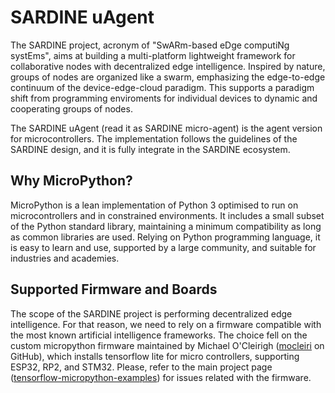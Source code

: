 # SARDINE uAgent
The SARDINE project, acronym of "SwARm-based eDge computiNg systEms", aims at building a multi-platform lightweight framework for collaborative nodes with decentralized edge intelligence. Inspired by nature, groups of nodes are organized like a swarm, emphasizing the edge-to-edge continuum of the device-edge-cloud paradigm. This supports a paradigm shift from programming enviroments for individual devices to dynamic and cooperating groups of nodes.

The SARDINE uAgent (read it as SARDINE micro-agent) is the agent version for microcontrollers. The implementation follows the guidelines of the SARDINE design, and it is fully integrate in the SARDINE ecosystem. 

## Why MicroPython?
MicroPython is a lean implementation of Python 3 optimised to run on microcontrollers and in constrained environments. It includes a small subset of the Python standard library, maintaining a minimum compatibility as long as common libraries are used. Relying on Python programming language, it is easy to learn and use, supported by a large community, and suitable for industries and academies.

## Supported Firmware and Boards
The scope of the SARDINE project is performing decentralized edge intelligence. For that reason, we need to rely on a firmware compatible with the most known artificial intelligence frameworks. The choice fell on the custom micropython firmware maintained by Michael O'Cleirigh ([mocleiri](https://github.com/mocleiri) on GitHub), which installs tensorflow lite for micro controllers, supporting ESP32, RP2, and STM32. Please, refer to the main project page ([tensorflow-micropython-examples](https://github.com/mocleiri/tensorflow-micropython-examples)) for issues related with the firmware.